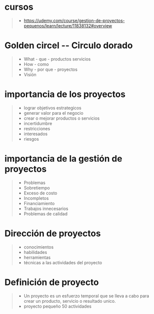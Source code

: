 # cursos
>- https://udemy.com/course/gestion-de-proyectos-pequenos/learn/lecture/11838132#overview


# Golden circel -- Circulo dorado
>- What - que - productos servicios
>- How - como
>- Why - por que - proyectos
>- Visión

# importancia de los proyectos
>- lograr objetivos estrategicos
>- generar valor para el negocio
>- crear o mejorar productos o servicios
>- incertidumbre
>- restricciones
>- interesados
>- riesgos

# importancia de la gestión de proyectos
>- Problemas
>- Sobretiempo
>- Exceso de costo
>- Incompletos
>- Financiamiento
>- Trabajos innecesarios
>- Problemas de calidad

# Dirección de proyectos
>- conocimientos
>- habilidades
>- herramientas
>- técnicas a las actividades del proyecto

# Definición de proyecto
>- Un proyecto es un esfuerzo temporal que se lleva a cabo para crear un producto, servicio o resultado unico.
>- proyecto pequeño 50 actividades


